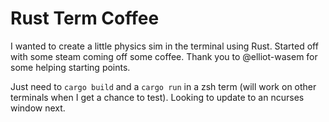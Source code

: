 # Rust Term Coffee

I wanted to create a little physics sim in the terminal using Rust. Started off with some steam coming off some coffee. Thank you to @elliot-wasem for some helping starting points.

Just need to `cargo build` and a `cargo run` in a zsh term (will work on other terminals when I get a chance to test). Looking to update to an ncurses window next.